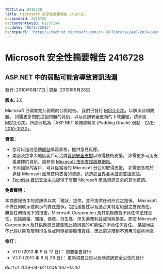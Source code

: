 ```yaml
---
TOCTitle: 2416728
Title: Microsoft 安全性摘要報告 2416728
ms:assetid: 2416728
ms:contentKeyID: 61237194
ms:date: '06/23/2016'
ms:mtpsurl: 'https://technet.microsoft.com/zh-TW/library/2416728(v=Security.10)'
---
```



Microsoft 安全性摘要報告 2416728
================================

ASP.NET 中的弱點可能會導致資訊洩漏
----------------------------------

發行: 2010年9月17日 | 更新: 2010年9月28日

**版本:** 2.0

Microsoft 已調查完此弱點的公開報告。 我們已發行 [MS10-070](https://technet.microsoft.com/security/bulletin/ms10-070)，以解決此項問題。 如需更多關於這個問題的資訊，以及資訊安全更新的下載連結，請參閱 [MS10-070](https://technet.microsoft.com/security/bulletin/ms10-070)。所述弱點為「ASP.NET 填補資料庫 (Padding Oracle) 弱點 - [CVE-2010-3332](https://www.cve.mitre.org/cgi-bin/cvename.cgi?name=cve-2010-3332)」。

**資源：** 

-   您可以造訪這個[網站](https://support.microsoft.com/common/survey.aspx?scid=sw;en;1257&amp;showpage=1&amp;ws=technet&amp;sd=tech)填寫表格，提供意見反應。
-   美國及加拿大地區客戶可洽詢[資訊安全支援](https://go.microsoft.com/fwlink/?linkid=21131)以取得技術支援。 如需更多可用支援選擇的資訊，請參閱 [Microsoft 技術支援服務網站](https://support.microsoft.com/?ln=zh-tw)。
-   不同國家的客戶，可以從當地的 Microsoft 分公司取得支援。 如需更多關於連絡 Microsoft 國際技術支援的資訊，請造訪[世界各地技術支援網站](https://go.microsoft.com/fwlink/?linkid=21155)。
-   [TechNet 資訊安全中心](https://technet.microsoft.com/zh-tw/security/default.aspx)提供了有關 Microsoft 產品資訊安全的其他資訊。

**免責聲明：** 

本摘要報告中的資訊係以其「現狀」提供，並不提供任何形式之擔保。 Microsoft 不做任何明示或默示的責任擔保，包括適售性以及適合某特定用途之擔保責任。 無論任何情況下的損害，Microsoft Corporation 及其供應商皆不負任何法律責任，包括直接、間接、偶發、衍生性、所失業務利益或特殊損害。即使 Microsoft Corporation 及其供應商已被告知此類損害的可能性亦不負任何責任。 某些地區不允許排除及限制衍生性或附隨損害賠償責任，因此前述限制不適用於這些地區。

**修訂：** 

-   V1.0 (2010 年 9 月 17 日)： 摘要報告發行
-   V2.0 (2010 年 9 月 28 日)： 更新摘要公告以反映資訊安全公告的發行

*Built at 2014-04-18T13:49:36Z-07:00*
